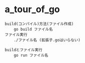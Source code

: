 # a_tour_of_go

    build(コンパイル)方法(ファイル作成)
        go build ファイル名
    ファイル実行
        ./ファイル名 (拡張子.goはいらない)

    buildとファイル実行
        go run ファイル名
